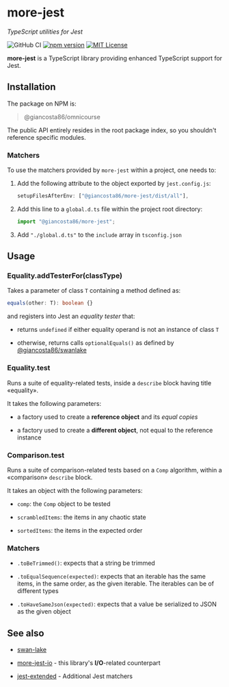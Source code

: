 # more-jest

_TypeScript utilities for Jest_

![GitHub CI](https://github.com/giancosta86/more-jest/actions/workflows/publish-to-npm.yml/badge.svg)
[![npm version](https://badge.fury.io/js/@giancosta86%2Fmore-jest.svg)](https://badge.fury.io/js/@giancosta86%2Fmore-jest)
[![MIT License](https://img.shields.io/badge/license-MIT-blue.svg?style=flat)](/LICENSE)

**more-jest** is a TypeScript library providing enhanced TypeScript support for Jest.

## Installation

The package on NPM is:

> @giancosta86/omnicourse

The public API entirely resides in the root package index, so you shouldn't reference specific modules.

### Matchers

To use the matchers provided by `more-jest` within a project, one needs to:

1. Add the following attribute to the object exported by `jest.config.js`:

   ```typescript
   setupFilesAfterEnv: ["@giancosta86/more-jest/dist/all"],
   ```

1. Add this line to a `global.d.ts` file within the project root directory:

   ```typescript
   import "@giancosta86/more-jest";
   ```

1. Add `"./global.d.ts"` to the `include` array in `tsconfig.json`

## Usage

### Equality.addTesterFor(classType)

Takes a parameter of class `T` containing a method defined as:

```typescript
equals(other: T): boolean {}
```

and registers into Jest an _equality tester_ that:

- returns `undefined` if either equality operand is not an instance of class `T`

- otherwise, returns calls `optionalEquals()` as defined by [@giancosta86/swanlake](https://github.com/giancosta86/swan-lake)

### Equality.test

Runs a suite of equality-related tests, inside a `describe` block having title «equality».

It takes the following parameters:

- a factory used to create a **reference object** and its _equal copies_

- a factory used to create a **different object**, not equal to the reference instance

### Comparison.test

Runs a suite of comparison-related tests based on a `Comp` algorithm, within a «comparison» `describe` block.

It takes an object with the following parameters:

- `comp`: the `Comp` object to be tested

- `scrambledItems`: the items in any chaotic state

- `sortedItems`: the items in the expected order

### Matchers

- `.toBeTrimmed()`: expects that a string be trimmed

- `.toEqualSequence(expected)`: expects that an iterable has the same items, in the same order, as the given iterable. The iterables can be of different types

- `.toHaveSameJson(expected)`: expects that a value be serialized to JSON as the given object

## See also

- [swan-lake](https://github.com/giancosta86/swan-lake)

- [more-jest-io](https://github.com/giancosta86/more-jest-io) - this library's **I/O**-related counterpart

- [jest-extended](https://jest-extended.jestcommunity.dev/) - Additional Jest matchers
